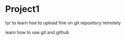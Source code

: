# Project1
tyr to learn hoe to upload fine on git repository remotely

learn how to use git and github

